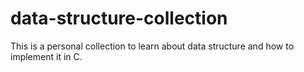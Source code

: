 # data-structure-collection
This is a personal collection to learn about data structure and how to implement it in C.
